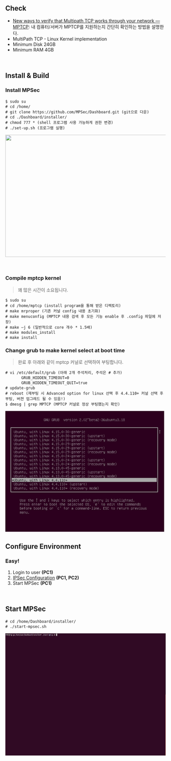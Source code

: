 
## Check

* [New ways to verify that Multipath TCP works through your network — MPTCP](http://blog.multipath-tcp.org/blog/html/2015/12/16/mptcp_tools.html): 내 컴퓨터/서버가 MPTCP를 지원하는지 간단히 확인하는 방법을 설명한다.
* MultiPath TCP - Linux Kernel implementation
* Minimum Disk 24GB
* Minimum RAM 4GB



<br/>

## Install & Build

### Install MPSec

~~~shell
$ sudo su
# cd /home/
# git clone https://github.com/MPSec/Dashboard.git (git으로 다운)
# cd ./Dashboard/installer/
# chmod 777 * (shell 프로그램 사용 가능하게 권한 변경)
# ./set-up.sh (프로그램 실행)
~~~


<p align="center">
   <img src="/md_images/set-up.gif" width="740px" height="383px"/>
</p>

<br/>

### Compile mptcp kernel

> 꽤 많은 시간이 소요됩니다.

~~~shell
$ sudo su
# cd /home/mptcp (install program을 통해 받은 디렉토리)
# make mrproper (기존 커널 config 내용 초기화)
# make menuconfig (MPTCP 내용 검색 후 모든 기능 enable 후 .config 파일에 저장)
# make –j 6 (일반적으로 core 개수 * 1.5배)
# make modules_install
# make install
~~~

### Change grub to make kernel select at boot time

> 완료 후 아래와 같이 mptcp 커널로 선택하여 부팅합니다. 

~~~shell
# vi /etc/default/grub (아래 2개 주석처리, 주석은 # 추가)
       GRUB_HIDDEN_TIMEOUT=0
       GRUB_HIDDEN_TIMEOUT_QUIT=true
# update-grub
# reboot (재부팅 시 Advanced option for linux 선택 후 4.4.110+ 커널 선택 후 부팅, 버젼 업그레드 될 수 있음!)
$ dmesg | grep MPTCP (MPTCP 커널로 정상 부팅했는지 확인)
~~~


<img src="/md_images/mptcp-kernel.png" width="500px" height="380px"/>


<br/>

## Configure Environment

### Easy!
1. Login to user **(PC1)**
2. [IPSec Configuration](https://github.com/MPSec/Dashboard/blob/master/contents/ipsec.md) **(PC1, PC2)**
3. Start MPSec **(PC1)**
<!-- 2. `/Dashboard/conf/ffserver.conf` file open -> Add custom IP1 in `ACL allow` **(PC1)** -->



<!-- 
### Custom
1. `/Dashboard/WebContent/jsp/*` 파일들의 실행 path 모두 변경 **(PC1)**
2. ipsec-sh 디렉토리의 path 변경
3. `/Dashboard/conf/ffserver.conf` file open -> Add custom IP1 in `ACL allow` **(PC1)**
4. [IPSec Configuration](https://github.com/MPSec/Dashboard/blob/master/contents/ipsec.md) **(PC1, PC2)**
5. wget 사용을 위해 ROOT에 file1 ~ file4 올려놓기 **(PC2)**
6. Custom Network 구성 **(PC1, PC2)**
7. Start MPSec **(PC1)**
 -->



<br/>

## Start MPSec

~~~shell
# cd /home/Dashboard/installer/
# ./start-mpsec.sh
~~~

<p align="center">
   <img src="/md_images/start_mpsec.gif" width="740px" height="383px"/>
</p>